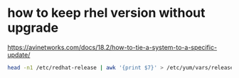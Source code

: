 # how to keep rhel version without upgrade 

https://avinetworks.com/docs/18.2/how-to-tie-a-system-to-a-specific-update/

```bash
head -n1 /etc/redhat-release | awk '{print $7}' > /etc/yum/vars/releasever


```